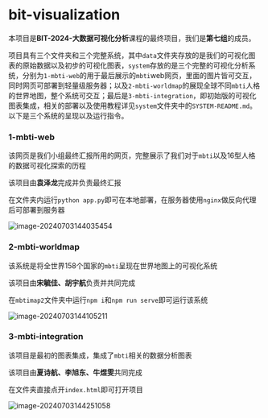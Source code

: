# bit-visualization

本项目是**BIT-2024-大数据可视化分析**课程的最终项目，我们是**第七组**的成员。

项目具有三个文件夹和三个完整系统，其中`data`文件夹存放的是我们的可视化图表的原始数据以及初步的可视化图表，`system`存放的是三个完整的可视化分析系统，分别为`1-mbti-web`的用于最后展示的`mbti`web网页，里面的图片皆可交互，同时网页可部署到轻量级服务器；以及`2-mbti-worldmap`的展现全球不同`mbti`人格的世界地图，整个系统可交互；最后是`3-mbti-integration`，即初始版的可视化图表集成，相关的部署以及使用教程详见`system`文件夹中的`SYSTEM-README.md`。以下是三个系统的呈现以及运行指令。

### 1-mbti-web

该网页是我们小组最终汇报所用的网页，完整展示了我们对于`mbti`以及16型人格的数据可视化探索的历程

该项目由**袁泽龙**完成并负责最终汇报

在文件夹内运行`python app.py`即可在本地部署，在服务器使用`nginx`做反向代理后可部署到服务器

![image-20240703144035454](D:\Picture\Typora\image-20240703144035454.png)

### 2-mbti-worldmap

该系统是将全世界158个国家的`mbti`呈现在世界地图上的可视化系统

该项目由**宋毓佳、胡宇航**负责并共同完成

在`mbtimap2`文件夹中运行`npm i`和`npm run serve`即可运行该系统

![image-20240703144105211](D:\Picture\Typora\image-20240703144105211.png)

### 3-mbti-integration

该项目是最初的图表集成，集成了`mbti`相关的数据分析图表

该项目由**夏诗航、李旭东、牛煜雯**共同完成

在文件夹直接点开`index.html`即可打开项目

![image-20240703144251058](D:\Picture\Typora\image-20240703144251058.png)